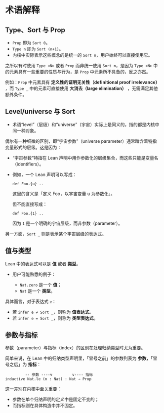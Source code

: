 # 术语解释

## Type、Sort 与 Prop

* `Prop` 即为 `Sort 0`。
* `Type n` 即为 `Sort (n+1)`。
* 内核中实际表示这些概念的是统一的 `Sort n`，用户始终可以直接使用它。

之所以有时使用 `Type <N>` 或者 `Prop` 而非统一使用 `Sort n`，是因为 `Type <N>` 中的元素具有一些重要的性质与行为，是 `Prop` 中元素所不具备的，反之亦然。

例如：`Prop` 中元素具有 **定义性的证明无关性（definitional proof irrelevance）** ，而 `Type _` 中的元素可直接使用 **大消去（large elimination）** ，无需满足其他额外条件。

## Level/universe 与 Sort

* 术语“level”（层级）和“universe”（宇宙）实际上是同义的，指的都是内核中同一种对象。

偶尔有一种细微的区别，即“宇宙参数”（universe parameter）通常暗含着特指变量形式的层级。这是因为：

* “宇宙参数”特指在 Lean 声明中用作参数化的层级集合，而这些只能是变量名（identifiers）。
* 例如，一个 Lean 声明可以写成：

  ```lean
  def Foo.{u} ..
  ```

  这里的含义是「定义 Foo，以宇宙变量 u 为参数化」。

  但不能直接写成：

  ```lean
  def Foo.{1} ..
  ```

  因为 `1` 是一个明确的宇宙层级，而非参数（parameter）。

另一方面，`Sort _` 则是表示某个宇宙层级的表达式。

## 值与类型

Lean 中的表达式可以是 **值** 或者 **类型**。

* 用户可能熟悉的例子：

  * `Nat.zero` 是一个 **值**；
  * `Nat` 是一个 **类型**。

具体而言，对于表达式 `e`：

* 若 `infer e ≠ Sort _`，则称为 **值表达式**。
* 若 `infer e = Sort _`，则称为 **类型表达式**。

## 参数与指标

参数（parameter）与指标（index）的区别在处理归纳类型时尤为重要。

简单来说，在 Lean 中的归纳类型声明里，「冒号之前」的参数列表为 **参数**，「冒号之后」为 **指标**：

```lean
         -- 参数 ----v         v---- 指标
inductive Nat.le (n : Nat) : Nat → Prop
```

这一差别在内核中至关重要：

* 参数在单个归纳声明的定义中是固定不变的；
* 而指标则在具体构造中并不固定。